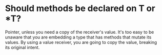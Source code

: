 # Should methods be declared on T or \*T?

Pointer, unless you need a copy of the receiver's value. It's too easy to be unaware that you are embedding a type that has methods that mutate its values. By using a value receiver, you are going to copy the value, breaking its original intent.
